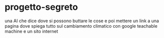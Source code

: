 # progetto-segreto
una AI che dice dove si possono buttare le cose e poi mettere un link a una pagina dove spiega tutto sul cambiamento climatico
con google teachable machine e un sito internet
